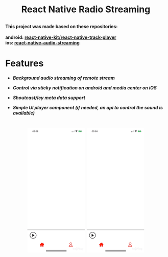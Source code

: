 <h1 align="center">
    <p>React Native Radio Streaming</p>
</h1>

<h4>
This project was made based on these repositories:
<br></br>
android: <a href="https://github.com/react-native-kit/react-native-track-player">react-native-kit/react-native-track-player</a> <br>
ios: <a href="https://github.com/tlenclos/react-native-audio-streaming">react-native-audio-streaming</a>

</h4>

<h1>
Features
</h1>

<h5>

- Background audio streaming of remote stream

- Control via sticky notification on android and media center on iOS

- Shoutcast/Icy meta data support

- Simple UI player component (if needed, an api to control the sound is available)

</h5>

<h1 align="center">
    <img src="demonstrationApp.gif" width="180" marginLeft="20px">
    <img src="demonstrationApp.gif" width="180">
</h1>

